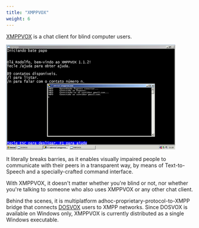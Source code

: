 ```yaml
---
title: "XMPPVOX"
weight: 6
---
```


[XMPPVOX](http://xmppvox.rodolfocarvalho.net) is a chat client for blind
computer users.

<img src="images/xmppvox.png" alt="XMPPVOX screenshot" class="img-thumbnail">

It literally breaks barries, as it enables visually impaired people to
communicate with their peers in a transparent way, by means of Text-to-Speech
and a specially-crafted command interface.

With XMPPVOX, it doesn't matter whether you're blind or not, nor whether you're
talking to someone who also uses XMPPVOX or any other chat client.

Behind the scenes, it is multiplatform adhoc-proprietary-protocol-to-XMPP
bridge that connects [DOSVOX](http://intervox.nce.ufrj.br/dosvox/) users to
XMPP networks. Since DOSVOX is available on Windows only, XMPPVOX is currently
distributed as a single Windows executable.
